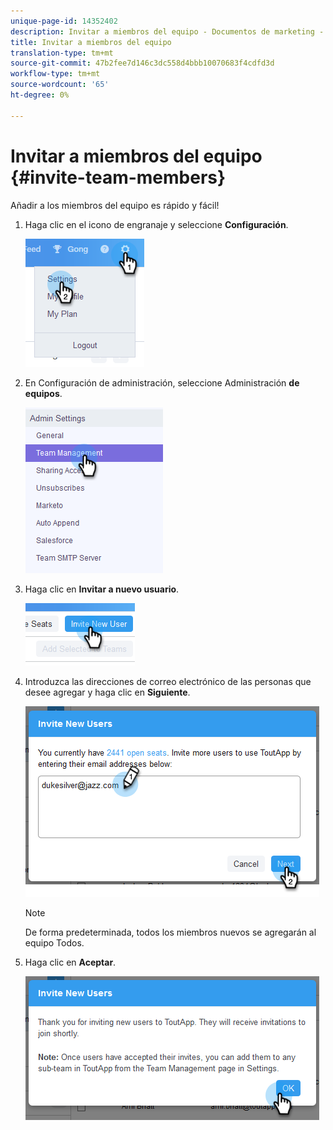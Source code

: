 ```yaml
---
unique-page-id: 14352402
description: Invitar a miembros del equipo - Documentos de marketing - Documentación del producto
title: Invitar a miembros del equipo
translation-type: tm+mt
source-git-commit: 47b2fee7d146c3dc558d4bbb10070683f4cdfd3d
workflow-type: tm+mt
source-wordcount: '65'
ht-degree: 0%

---
```



# Invitar a miembros del equipo {#invite-team-members}

Añadir a los miembros del equipo es rápido y fácil!

1. Haga clic en el icono de engranaje y seleccione **Configuración**.

   ![](assets/one.png)

1. En Configuración de administración, seleccione Administración **de equipos**.

   ![](assets/two.png)

1. Haga clic en **Invitar a nuevo usuario**.

   ![](assets/three.png)

1. Introduzca las direcciones de correo electrónico de las personas que desee agregar y haga clic en **Siguiente**.

   ![](assets/four.png)

   >[!NOTE]
   >
   >De forma predeterminada, todos los miembros nuevos se agregarán al equipo Todos.

1. Haga clic en **Aceptar**.

   ![](assets/five.png)

